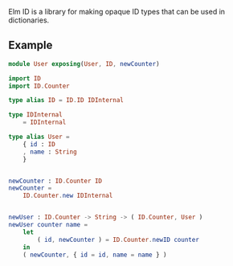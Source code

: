 Elm ID is a library for making opaque ID types that can be used in dictionaries.

## Example

```elm
module User exposing(User, ID, newCounter)

import ID
import ID.Counter

type alias ID = ID.ID IDInternal

type IDInternal
    = IDInternal

type alias User =
    { id : ID
    , name : String
    }


newCounter : ID.Counter ID
newCounter =
    ID.Counter.new IDInternal


newUser : ID.Counter -> String -> ( ID.Counter, User )
newUser counter name =
    let
        ( id, newCounter ) = ID.Counter.newID counter
    in
    ( newCounter, { id = id, name = name } )

```
